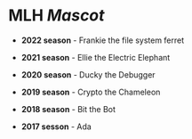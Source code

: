 # MLH *Mascot*


- **2022 season** - Frankie the file system ferret


- **2021 season** - Ellie the Electric Elephant

- **2020 season** - Ducky the Debugger
- **2019 season** - Crypto the Chameleon
- **2018 season** - Bit the Bot
- **2017 sesson** - Ada
